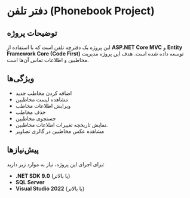 ﻿# دفتر تلفن (Phonebook Project)

## توضیحات پروژه
این پروژه یک دفترچه تلفن است که با استفاده از **ASP.NET Core MVC** و **Entity Framework Core (Code First)** توسعه داده شده است. هدف این پروژه مدیریت مخاطبین و اطلاعات تماس آن‌ها است.


## ویژگی‌ها
- اضافه کردن مخاطب جدید
- مشاهده لیست مخاطبین
- ویرایش اطلاعات مخاطب
- حذف مخاطب
- جستجوی مخاطبین
- نمایش تاریخچه تغییرات اطلاعات مخاطبین.
- مشاهده عکس مخاطبین در گالری تصاویر


## پیش‌نیازها
برای اجرای این پروژه، نیاز به موارد زیر دارید:
- **.NET SDK 9.0** (یا بالاتر)
- **SQL Server**
- **Visual Studio 2022** (یا بالاتر)